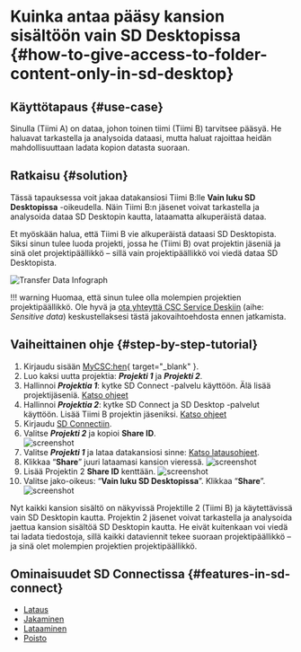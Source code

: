 # Kuinka antaa pääsy kansion sisältöön vain SD Desktopissa {#how-to-give-access-to-folder-content-only-in-sd-desktop}

## Käyttötapaus {#use-case}

Sinulla (Tiimi A) on dataa, johon toinen tiimi (Tiimi B) tarvitsee pääsyä. He haluavat tarkastella ja analysoida dataasi, mutta haluat rajoittaa heidän mahdollisuuttaan ladata kopion datasta suoraan.

## Ratkaisu {#solution}

Tässä tapauksessa voit jakaa datakansiosi Tiimi B:lle **Vain luku SD Desktopissa** -oikeudella. Näin Tiimi B:n jäsenet voivat tarkastella ja analysoida dataa SD Desktopin kautta, lataamatta alkuperäistä dataa.

Et myöskään halua, että Tiimi B vie alkuperäistä dataasi SD Desktopista. Siksi sinun tulee luoda projekti, jossa he (Tiimi B) ovat projektin jäseniä ja sinä olet projektipäällikkö – sillä vain projektipäällikkö voi viedä dataa SD Desktopista.

![Transfer Data Infograph](https://a3s.fi/docs-files/sensitive-data/SD_Connect/UseCase_ReadToDesktop.png)

!!! warning
    Huomaa, että sinun tulee olla molempien projektien projektipäällikkö. Ole hyvä ja [ota yhteyttä CSC Service Deskiin](../../support/contact.md) (aihe: *Sensitive data*) keskustellaksesi tästä jakovaihtoehdosta ennen jatkamista.

## Vaiheittainen ohje {#step-by-step-tutorial}

1. Kirjaudu sisään [MyCSC:hen](https://my.csc.fi/login){ target="_blank" }.
2. Luo kaksi uutta projektia: ***Projekti 1*** ja ***Projekti 2***.
3. Hallinnoi ***Projektia 1***: kytke SD Connect -palvelu käyttöön. Älä lisää projektijäseniä. [Katso ohjeet](./sd-access.md)
4. Hallinnoi ***Projektia 2***: kytke SD Connect ja SD Desktop -palvelut käyttöön. Lisää Tiimi B projektin jäseniksi. [Katso ohjeet](./sd-access.md)
5. Kirjaudu [SD Connectiin](./sd-connect-login.md).
6. Valitse ***Projekti 2*** ja kopioi **Share ID**.  
![screenshot](https://a3s.fi/docs-files/sensitive-data/SD_Connect/UseCase_ShareID2.png)
7. Valitse ***Projekti 1*** ja lataa datakansiosi sinne: [Katso latausohjeet](./sd-connect-upload.md).
8. Klikkaa “**Share**” juuri lataamasi kansion vieressä.
![screenshot](https://a3s.fi/docs-files/sensitive-data/SD_Connect/UseCase_ShareButton2.png)
9. Lisää Projektin 2 **Share ID** kenttään.
![screenshot](https://a3s.fi/docs-files/sensitive-data/SD_Connect/UseCase_AddShareID2.png)
10. Valitse jako-oikeus: “**Vain luku SD Desktopissa**”. Klikkaa “**Share**”.
![screenshot](https://a3s.fi/docs-files/sensitive-data/SD_Connect/UseCase_SelectPermission2.png)

Nyt kaikki kansion sisältö on näkyvissä Projektille 2 (Tiimi B) ja käytettävissä vain SD Desktopin kautta. Projektin 2 jäsenet voivat tarkastella ja analysoida jaettua kansion sisältöä SD Desktopin kautta. He eivät kuitenkaan voi viedä tai ladata tiedostoja, sillä kaikki dataviennit tekee suoraan projektipäällikkö – ja sinä olet molempien projektien projektipäällikkö.


## Ominaisuudet SD Connectissa {#features-in-sd-connect}

* [Lataus](./sd-connect-upload.md)
* [Jakaminen](./sd-connect-share.md)
* [Lataaminen](./sd-connect-download.md)
* [Poisto](./sd-connect-delete.md)